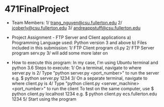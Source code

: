 # 471FinalProject

+ Team Members:
	1/ trang_nguyen@csu.fullerton.edu
	2/ jcoberly@csu.fullerton.edu
	3/ andreappstuff@csu.fullerton.edu

+ Project Assignment - FTP Server and Client applications
	a) Programming Language used: Python version 3 and above
	b) Files included in this submission:
		1/ FTP Client program		cli.py
		2/ FTP Server program		serv.py
		3/ will add some more later on		


+ How to execute this program:
	In my case, I'm using Ubuntu terminal and python 3.6
	 Steps to execute:
		1/ On a terminal, navigate to where server.py is
		2/ Type "python server.py <port_number>" to run the server
		  	 e.g. $ python server.py 1234
		3/ On a separate terminal, navigate to where client.py is
		4/ Type "python client.py <server_machine> <port_number>" to run the client
		   To test on the same computer, use $ python client.py localhost 1234
		  	 e.g. $ python client.py ecs.fullerton.edu 1234
		5/ Start using the program
